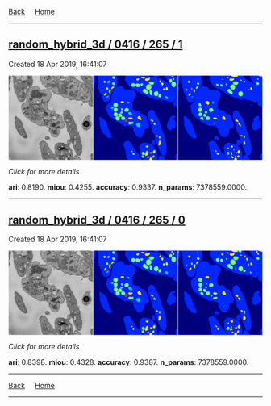
[Back](..)&nbsp;&nbsp;&nbsp;&nbsp;&nbsp;[Home](https://leapmanlab.github.io/snapshots)

---

<div class="summary"><a href="1"><h2>random_hybrid_3d / 0416 / 265 / 1</h2></a><p>Created 18 Apr 2019, 16:41:07
</p><a href="1"><img src="1/media/summary.png" align="center"></a><p>
<i>Click for more details</i>
</p></div>

**ari**: 0.8190. **miou**: 0.4255. **accuracy**: 0.9337. **n_params**: 7378559.0000. 

---

<div class="summary"><a href="0"><h2>random_hybrid_3d / 0416 / 265 / 0</h2></a><p>Created 18 Apr 2019, 16:41:07
</p><a href="0"><img src="0/media/summary.png" align="center"></a><p>
<i>Click for more details</i>
</p></div>

**ari**: 0.8398. **miou**: 0.4328. **accuracy**: 0.9387. **n_params**: 7378559.0000. 

---

[Back](..)&nbsp;&nbsp;&nbsp;&nbsp;&nbsp;[Home](https://leapmanlab.github.io/snapshots)

---